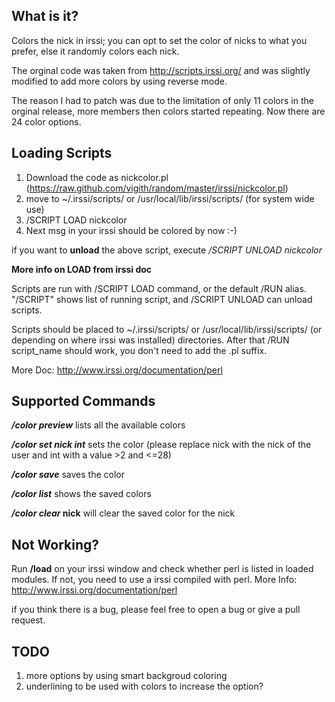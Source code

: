 What is it?
-----------

Colors the nick in irssi; you can opt to set the color of nicks to what you prefer, else it randomly colors each nick.

The orginal code was taken from http://scripts.irssi.org/ and was slightly modified to add more colors by using reverse mode.

The reason I had to patch was due to the limitation of only 11 colors in the orginal release, more members then colors started repeating. Now there are 24 color options.

Loading Scripts
---------------

1. Download the code as nickcolor.pl (https://raw.github.com/vigith/random/master/irssi/nickcolor.pl)
2. move to ~/.irssi/scripts/ or /usr/local/lib/irssi/scripts/ (for system wide use)
3. /SCRIPT LOAD nickcolor
4. Next msg in your irssi should be colored by now :-)


if you want to **unload** the above script, execute _/SCRIPT UNLOAD nickcolor_

**More info on LOAD from irssi doc**

Scripts are run with /SCRIPT LOAD command, or the default /RUN alias.
"/SCRIPT" shows list of running script, and /SCRIPT UNLOAD can unload
scripts.

Scripts should be placed to ~/.irssi/scripts/ or
/usr/local/lib/irssi/scripts/ (or depending on where irssi was
installed) directories. After that /RUN script_name should work, you
don't need to add the .pl suffix.


More Doc: http://www.irssi.org/documentation/perl

Supported Commands
------------------

**_/color preview_** lists all the available colors

**_/color set nick int_** sets the color (please replace nick with the nick of the user and int with a value >2 and <=28)

**_/color save_** saves the color

**_/color list_** shows the saved colors

**_/color clear_ nick** will clear the saved color for the nick

Not Working?
------------

Run **/load** on your irssi window and check whether perl is listed in loaded modules. If not, you need to use a irssi compiled with perl. More Info: http://www.irssi.org/documentation/perl

if you think there is a bug, please feel free to open a bug or give a pull request.

TODO
----
1. more options by using smart backgroud coloring
2. underlining to be used with colors to increase the option?
